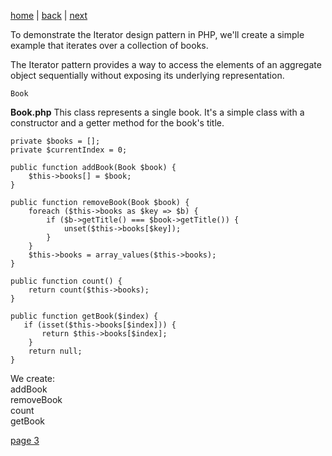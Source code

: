 [home](./page01.md) | [back](./page01.md) | [next](./page03.md)

To demonstrate the Iterator design pattern in PHP, we'll create a simple example that iterates over a collection of books. 

The Iterator pattern provides a way to access the elements of an aggregate object sequentially without exposing its underlying representation.

```
Book
```
**Book.php**
This class represents a single book. It's a simple class with a constructor and a getter method for the book's title.

```
private $books = [];
private $currentIndex = 0;

public function addBook(Book $book) {
    $this->books[] = $book;
}

public function removeBook(Book $book) {
    foreach ($this->books as $key => $b) {
        if ($b->getTitle() === $book->getTitle()) {
            unset($this->books[$key]);
        }
    }
    $this->books = array_values($this->books);
}

public function count() {
    return count($this->books);
}

public function getBook($index) {
   if (isset($this->books[$index])) {
       return $this->books[$index];
    }
    return null;
}
```
We create:<br/>
addBook<br/>
removeBook<br/>
count<br/>
getBook

[page 3](./page03.md)
